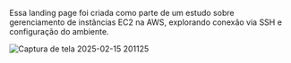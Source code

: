 Essa landing page foi criada como parte de um estudo sobre gerenciamento de instâncias EC2 na AWS, explorando conexão via SSH e configuração do ambiente.

![Captura de tela 2025-02-15 201125](https://github.com/user-attachments/assets/91960cc4-532e-4055-933f-1c10bc2c9fad)
